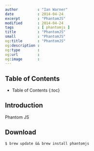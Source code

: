 ```yaml
---
author         : "Ian Warner"
date           : 2014-04-24
excerpt        : "PhantomJS"
modified       : 2014-04-24
tags           : [ phantomjs ]
title          : "PhantomJS"
small          : "PhantomJS"
og:title       : "PhantomJS"
og:description :
og:type        :
og:url         :
og:image       :
---
```


## Table of Contents
* Table of Contents
{:toc}

## Introduction
Phantom JS

## Download

    $ brew update && brew install phantomjs